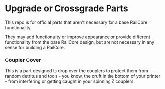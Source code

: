 # Upgrade or Crossgrade Parts

This repo is for official parts that aren't necessary for a base RailCore functionality.

They may add functionality or improve appearance or provide different functionality from the base RailCore design, but are not necessary in any sense for building a RailCore. 


### Coupler Cover
This is a part designed to drop over the couplers to protect them from random detritus and tools - you know, the cruft in the bottom of your printer - from interfering or getting caught in your spinning Z couplers. 
